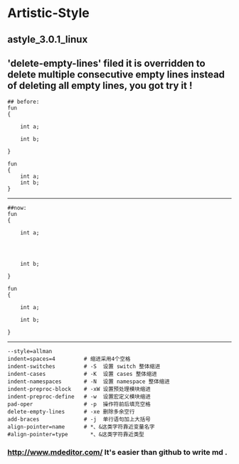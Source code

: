 # Artistic-Style
## astyle_3.0.1_linux 
**'delete-empty-lines'** filed it is overridden to delete multiple consecutive empty lines instead of deleting all empty lines, you got try it !
----------------------------------------------------------------------------------------------
	## before:
	fun
	{
	
		int a;

		int b;
		
	}

	fun
	{
		int a;
		int b;
	}

----------------------------------------------------------------------------------------------
	##now:
	fun
	{
	
		int a;




		int b;
		
	}

	fun
	{
		
		int a;

		int b;
		
	}


-------------------------------
	--style=allman
	indent=spaces=4	        # 缩进采用4个空格
	indent-switches         # -S  设置 switch 整体缩进
	indent-cases 	        # -K  设置 cases 整体缩进
	indent-namespaces       # -N  设置 namespace 整体缩进
	indent-preproc-block    # -xW 设置预处理模块缩进
	indent-preproc-define 	# -w  设置宏定义模块缩进	
	pad-oper                # -p  操作符前后填充空格
	delete-empty-lines      # -xe 删除多余空行
	add-braces              # -j  单行语句加上大括号
	align-pointer=name      # *、&这类字符靠近变量名字
	#align-pointer=type       *、&这类字符靠近类型
	
### http://www.mdeditor.com/  It's easier than github to write md .
